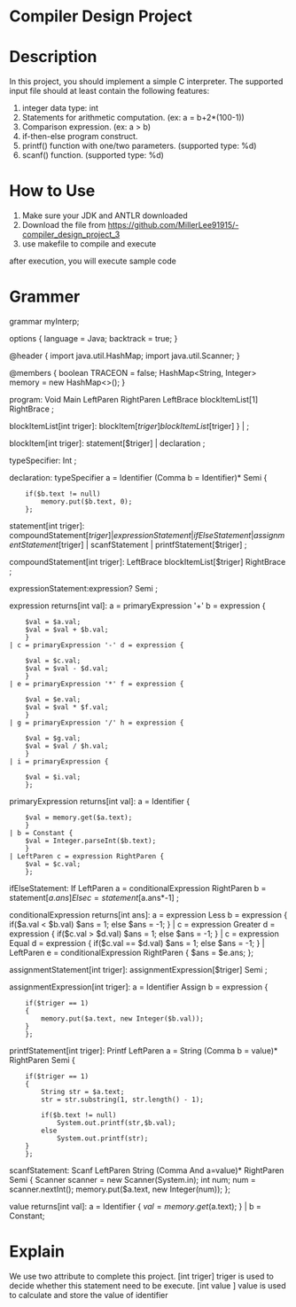 # Compiler Design Project 

# Description

In this project, you should implement a simple C interpreter. The supported input file should at least contain the following features:
1. integer data type: int
2. Statements for arithmetic computation. (ex: a = b+2*(100-1))
3. Comparison expression. (ex: a > b)
4. if-then-else program construct.
5.  printf() function with one/two parameters. (supported type: %d)
6. scanf() function. (supported type: %d)

# How to Use

1. Make sure your JDK and ANTLR downloaded
2. Download the file from 
    https://github.com/MillerLee91915/-compiler_design_project_3
3. use makefile to compile and execute 

after execution, you will execute sample code

# Grammer

grammar myInterp;

options {
	language = Java;
	backtrack = true;
}


@header {
    import java.util.HashMap;
	import java.util.Scanner;
}

@members {
    boolean TRACEON = false;
    HashMap<String, Integer> memory = new HashMap<>();
}

program:
	Void Main LeftParen RightParen LeftBrace blockItemList[1] RightBrace ;

blockItemList[int triger]:
	blockItem[$triger] blockItemList[$triger] }
	| ;

blockItem[int triger]:
	statement[$triger] 
	| declaration ;

typeSpecifier:
	Int ;

declaration:
	typeSpecifier a = Identifier (Comma b = Identifier)* Semi {
        
        if($b.text != null)
            memory.put($b.text, 0);   
		};

statement[int triger]:
	compoundStatement[$triger] 
	| expressionStatement 
	| ifElseStatement 
	| assignmentStatement[$triger] 
	| scanfStatement 
	| printfStatement[$triger] ;

compoundStatement[int triger]:
	LeftBrace blockItemList[$triger] RightBrace ;

expressionStatement:expression? Semi ;

expression
	returns[int val]:
	a = primaryExpression '+' b = expression {
        
        $val = $a.val;
        $val = $val + $b.val;
		}
	| c = primaryExpression '-' d = expression {
        
        $val = $c.val;
        $val = $val - $d.val;
		}
	| e = primaryExpression '*' f = expression {
       
        $val = $e.val;
        $val = $val * $f.val;
		}
	| g = primaryExpression '/' h = expression {
        
        $val = $g.val;
        $val = $val / $h.val;
		}
	| i = primaryExpression {
        
        $val = $i.val;
		};

primaryExpression
	returns[int val]:
	a = Identifier {
        
        $val = memory.get($a.text);
        }
	| b = Constant {
        $val = Integer.parseInt($b.text);
        }
	| LeftParen c = expression RightParen {
        $val = $c.val;
		};

ifElseStatement:
	If LeftParen a = conditionalExpression RightParen b = statement[$a.ans] Else c = statement[$a.ans*-1]
		;

conditionalExpression
	returns[int ans]:
	a = expression Less b = expression {
		if($a.val < $b.val)
			$ans = 1;
		else
			$ans = -1;
		}
	| c = expression Greater d = expression {
		if($c.val > $d.val)
			$ans = 1;
		else
			$ans = -1;
		}
	| c = expression Equal d = expression {
		if($c.val == $d.val)
			$ans = 1;
		else
			$ans = -1;
		}
	| LeftParen e = conditionalExpression RightParen {
		$ans = $e.ans;
		};

assignmentStatement[int triger]:
	assignmentExpression[$triger] Semi ;

assignmentExpression[int triger]:
	a = Identifier Assign b = expression {
       
		if($triger == 1)
		{
        	memory.put($a.text, new Integer($b.val));
		}
		};

printfStatement[int triger]:
	Printf LeftParen a = String (Comma b = value)* RightParen Semi {

		if($triger == 1)
		{
			String str = $a.text;
			str = str.substring(1, str.length() - 1);

        	if($b.text != null)
            	System.out.printf(str,$b.val); 
        	else
            	System.out.printf(str);
		}
		};

scanfStatement:
	Scanf LeftParen String (Comma And a=value)* RightParen Semi {
		Scanner scanner = new Scanner(System.in);
		int num;
		num = scanner.nextInt();
		memory.put($a.text, new Integer(num));
		};

value
	returns[int val]:
	a = Identifier {
        $val = memory.get($a.text);
		}
	| b = Constant;

# Explain

We use two attribute to complete this project.
[int triger]
    triger is used to decide whether this statement need to be execute.
[int value ]
    value is used to calculate and store the value of identifier

